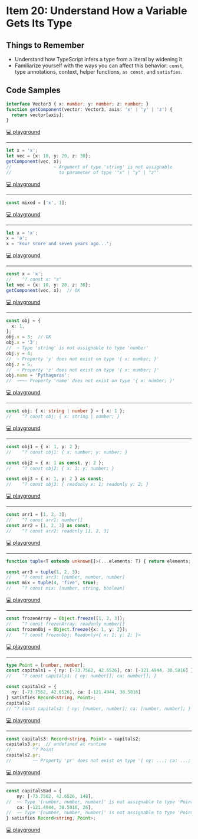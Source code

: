 # Item 20: Understand How a Variable Gets Its Type

## Things to Remember

- Understand how TypeScript infers a type from a literal by widening it.
- Familiarize yourself with the ways you can affect this behavior: `const`, type annotations, context, helper functions, `as const`, and `satisfies`.

## Code Samples

```ts
interface Vector3 { x: number; y: number; z: number; }
function getComponent(vector: Vector3, axis: 'x' | 'y' | 'z') {
  return vector[axis];
}
```

[💻 playground](https://www.typescriptlang.org/play/?ts=5.4.5#code/JYOwLgpgTgZghgYwgAgGoQWA9lAzMgb2QA8AuZEAVwFsAjaAbmQE9yq7HkAvNm+qJgF8AUDEohMwLCGQBzCGADCWagAdpEcAAoAbhmxRy6TDlwAaZHGLAAzuQDkxe8gA+ye82dv7XewEpCYWRkKAVKKBk9EygAbStbAF0GYREgA)

----

```ts
let x = 'x';
let vec = {x: 10, y: 20, z: 30};
getComponent(vec, x);
//                ~ Argument of type 'string' is not assignable
//                  to parameter of type '"x" | "y" | "z"'
```

[💻 playground](https://www.typescriptlang.org/play/?ts=5.4.5#code/JYOwLgpgTgZghgYwgAgGoQWA9lAzMgb2QA8AuZEAVwFsAjaAbmQE9yq7HkAvNm+qJgF8AUDEohMwLCGQBzCGADCWagAdpEcAAoAbhmxRy6TDlwAaZHGLAAzuQDkxe8gA+ye82dv7XewEpCYWRkKAVKKBk9EygAbStbAF0GYREAGwUSZABedydk9LBkKOzCMmQARgAGC1ZkACZq7nJcSsFk+SUVdRBNMF0MC2I-ZIB6EeCJyanggD9kAEEoWRpe5CwYZDBmVRR7GzAoUFlnWwosQrgbG2BZEDhadOEx6Zep7GRVOCg4agVoNY2Wx27gARMQQa5kCDmBC3CCuCD7MIgA)

----

```ts
const mixed = ['x', 1];
```

[💻 playground](https://www.typescriptlang.org/play/?ts=5.4.5#code/JYOwLgpgTgZghgYwgAgGoQWA9lAzMgb2QA8AuZEAVwFsAjaAbmQE9yq7HkAvNm+qJgF8AUDEohMwLCGQBzCGADCWagAdpEcAAoAbhmxRy6TDlwAaZHGLAAzuQDkxe8gA+ye82dv7XewEpCYWRkKAVKKBk9EygAbStbAF0GYREEaRswZGpgYggAE2QAXmQYx3sLAEYk4SA)

----

```ts
let x = 'x';
x = 'a';
x = 'Four score and seven years ago...';
```

[💻 playground](https://www.typescriptlang.org/play/?ts=5.4.5#code/JYOwLgpgTgZghgYwgAgGoQWA9lAzMgb2QA8AuZEAVwFsAjaAbmQE9yq7HkAvNm+qJgF8AUDEohMwLCGQBzCGADCWagAdpEcAAoAbhmxRy6TDlwAaZHGLAAzuQDkxe8gA+ye82dv7XewEpCYWRkKAVKKBk9EygAbStbAF0GYREAGwUSZABedydk4mz3OHt8wvsAMSxw5BsEHBQ4EAATGog9GWYIOCgbS1ksADohkuEgA)

----

```ts
const x = 'x';
//    ^? const x: "x"
let vec = {x: 10, y: 20, z: 30};
getComponent(vec, x);  // OK
```

[💻 playground](https://www.typescriptlang.org/play/?ts=5.4.5#code/JYOwLgpgTgZghgYwgAgGoQWA9lAzMgb2QA8AuZEAVwFsAjaAbmQE9yq7HkAvNm+qJgF8AUDEohMwLCGQBzCGADCWagAdpEcAAoAbhmxRy6TDlwAaZHGLAAzuQDkxe8gA+ye82dv7XewEpCYWRkKAVKKBk9EygAbStbAF0GYREEaRswEmQAXncnZIB6AuDggD0AfmQ0kAyScgAiYnrhABsFZCicwjJkAEYABgtWZAAmQe5yXH7BZPklFXUQTTBdDAtiPyZkIuQAeQBpYSA)

----

```ts
const obj = {
  x: 1,
};
obj.x = 3;  // OK
obj.x = '3';
//  ~ Type 'string' is not assignable to type 'number'
obj.y = 4;
//  ~ Property 'y' does not exist on type '{ x: number; }'
obj.z = 5;
//  ~ Property 'z' does not exist on type '{ x: number; }'
obj.name = 'Pythagoras';
//  ~~~~ Property 'name' does not exist on type '{ x: number; }'
```

[💻 playground](https://www.typescriptlang.org/play/?ts=5.4.5#code/JYOwLgpgTgZghgYwgAgGoQWA9lAzMgb2QA8AuZEAVwFsAjaAbmQE9yq7HkAvNm+qJgF8AUDEohMwLCGQBzCGADCWagAdpEcAAoAbhmxRy6TDlwAaZHGLAAzuQDkxe8gA+ye82dv7XewEpCYWRkKAVKKBk9EygAbStbAF0GYREEaRswZCxaACtkAF5A4LJkAEYzFOTsnIA6YgLkXCZkAHoW5AB5AGlharqG+1x7ZLbggD9kABVmVRR7DKhQWWdbCixMuBsbYFkQOFoAGxRsZDAZufZ+e17cmuYGgBYR9uQJgAUoLFmoM-dPZAAJlgIDY1pkINYMlkZGdZu4iCVLpxBNc+lwGgBWZ7jZAfL7QX4+ZxAkFg5AQ2yZaSnc7wki8DgCZAom61PbUFCFexvZhgAAWcFkOE2w2Eo1eY0luM+30J7IgxOBoJA63JkKpMNp9gRDP4QmuQA)

----

```ts
const obj: { x: string | number } = { x: 1 };
//    ^? const obj: { x: string | number; }
```

[💻 playground](https://www.typescriptlang.org/play/?ts=5.4.5#code/JYOwLgpgTgZghgYwgAgGoQWA9lAzMgb2QA8AuZEAVwFsAjaAbmQE9yq7HkAvNm+qJgF8AUDEohMwLCGQBzCGADCWagAdpEcAAoAbhmxRy6TDlwAaZHGLAAzuQDkxe8gA+ye82dv7XewEpCYWRkKAVKKBk9EygAbStbAF0GYREEaRswZCxaACtyIjJkDKhQWVcKPmhkQWQAXkIScgBGauSAejbg4IA9AH5kNJAMrNz8xqKwEpAyt3Z+IWEgA)

----

```ts
const obj1 = { x: 1, y: 2 };
//    ^? const obj1: { x: number; y: number; }

const obj2 = { x: 1 as const, y: 2 };
//    ^? const obj2: { x: 1; y: number; }

const obj3 = { x: 1, y: 2 } as const;
//    ^? const obj3: { readonly x: 1; readonly y: 2; }
```

[💻 playground](https://www.typescriptlang.org/play/?ts=5.4.5#code/JYOwLgpgTgZghgYwgAgGoQWA9lAzMgb2QA8AuZEAVwFsAjaAbmQE9yq7HkAvNm+qJgF8AUDEohMwLCGQBzCGADCWagAdpEcAAoAbhmxRy6TDlwAaZHGLAAzuQDkxe8gA+ye82dv7XewEpCYWRkKAVKKBk9EygAbStbAF0GYREEaRswZCxaACsARmQAXkIScjyLVmQAJmRBZIB6euDggD0AfmQ0kAys3LzyIjIKPk5K9n4hYWEunuycmuLBsssbTvSwCvIauuFG5uR2te7MuaqB0uQ8pjGRgVqpmZPc-EWL8pYt2pWjjIam5sOj16OVw51CcAAJtIADbMN5McFQkCwj7VSZAA)

----

```ts
const arr1 = [1, 2, 3];
//    ^? const arr1: number[]
const arr2 = [1, 2, 3] as const;
//    ^? const arr2: readonly [1, 2, 3]
```

[💻 playground](https://www.typescriptlang.org/play/?ts=5.4.5#code/JYOwLgpgTgZghgYwgAgGoQWA9lAzMgb2QA8AuZEAVwFsAjaAbmQE9yq7HkAvNm+qJgF8AUDEohMwLCGQBzCGADCWagAdpEcAAoAbhmxRy6TDlwAaZHGLAAzuQDkxe8gA+ye82dv7XewEpCYWRkKAVKKBk9EygAbStbAF0GYREEaRswSygoAEZkAF5kGJyLACYLXCThAHpq4OCAPQB+ZDSQDKzc3g5YhOE2jrhs0oKikuRy5ErLG1b0sGTa+uRmufbMoahS8lC4ABNpABtmMbKKvqA)

----

```ts
function tuple<T extends unknown[]>(...elements: T) { return elements; }

const arr3 = tuple(1, 2, 3);
//    ^? const arr3: [number, number, number]
const mix = tuple(4, 'five', true);
//    ^? const mix: [number, string, boolean]
```

[💻 playground](https://www.typescriptlang.org/play/?ts=5.4.5#code/JYOwLgpgTgZghgYwgAgGoQWA9lAzMgb2QA8AuZEAVwFsAjaAbmQE9yq7HkAvNm+qJgF8AUDEohMwLCGQBzCGADCWagAdpEcAAoAbhmxRy6TDlwAaZHGLAAzuQDkxe8gA+ye82dv7XewEpCYWRkKAVKKBk9EygAbStbAF0GYRExCTApGTBKVQAbCAAeABVkCGJIEAATG2RxAGsQLAB3EBiEgD4tADoeiHzqTTA7ZCKAolDsiNL+wZshYWEEaRswSyg8ZABeZGy8iC0ARgsAJgtcP2SAekvg4IA9AH5kJZAVtbxyGPZ+C2-oX740ASi2Wq2owGIWx2OXyWgALBZ7DBgHp7BYwFBKBALsJrrdkI9nqDkOCyMgvoCoBYVlBQLILLQsFh8nAQMCgA)

----

```ts
const frozenArray = Object.freeze([1, 2, 3]);
//    ^? const frozenArray: readonly number[]
const frozenObj = Object.freeze({x: 1, y: 2});
//    ^? const frozenObj: Readonly<{ x: 1; y: 2; }>
```

[💻 playground](https://www.typescriptlang.org/play/?ts=5.4.5#code/JYOwLgpgTgZghgYwgAgGoQWA9lAzMgb2QA8AuZEAVwFsAjaAbmQE9yq7HkAvNm+qJgF8AUDEohMwLCGQBzCGADCWagAdpEcAAoAbhmxRy6TDlwAaZHGLAAzuQDkxe8gA+ye82dv7XewEpCYWRkKAVKKBk9EygAbStbAF0GYREEaRswZBgoLC5NAEEoKDhmZABeZAB5WgArfQA6bIgIPK0YgEYLACYLXAS-ZIB6QeDggD0AfmQ0kAysnLyQQuLWEIg4ABNpABtS9n4YhOEZuezczWqa8qrahqaWiC0CMmROlnIuwQHhYdHkSem6UyZ0Wl3IACV1lsQLsADxEF7tJirLpCAB8wiAA)

----

```ts
type Point = [number, number];
const capitals1 = { ny: [-73.7562, 42.6526], ca: [-121.4944, 38.5816] };
//    ^? const capitals1: { ny: number[]; ca: number[]; }

const capitals2 = {
  ny: [-73.7562, 42.6526], ca: [-121.4944, 38.5816]
} satisfies Record<string, Point>;
capitals2
// ^? const capitals2: { ny: [number, number]; ca: [number, number]; }
```

[💻 playground](https://www.typescriptlang.org/play/?ts=5.4.5#code/JYOwLgpgTgZghgYwgAgGoQWA9lAzMgb2QA8AuZEAVwFsAjaAbmQE9yq7HkAvNm+qJgF8AUDEohMwLCGQBzCGADCWagAdpEcAAoAbhmxRy6TDlwAaZHGLAAzuQDkxe8gA+ye82dv7XewEpCYWRkKAVKKBk9EygAbStbAF0GYREwZlUUAAUsUDBkAF5kGPZ+CxLoJOEEaRs8hDhVYDA4ABsbAEYCwgpWIoBaAHZcADoBgFYANgAmCwAWKeGJsamJhIt68hi+9qn24dmATlnZi1wADmGxs-bV5EFkgHoH4OCAPQB+ZGqQWq+GptaHXIRBAvXKsSSf14HAhQmEVRqdX+zTaUy6BCCPU2gxG42mcwWSxWayh-R2e0Ox1OFyuNwSKWQNjgYFsMGAEBsyAAShgcAATAA8tSgoFkFmyuQAfMl6o0UTYpsInsgPl9EX85YCpsCsUVwWU+BUmBs9YaoAaYZCREA)

----

```ts
const capitals3: Record<string, Point> = capitals2;
capitals3.pr;  // undefined at runtime
//        ^? Point
capitals2.pr;
//        ~~ Property 'pr' does not exist on type '{ ny: ...; ca: ...; }'
```

[💻 playground](https://www.typescriptlang.org/play/?ts=5.4.5#code/JYOwLgpgTgZghgYwgAgGoQWA9lAzMgb2QA8AuZEAVwFsAjaAbmQE9yq7HkAvNm+qJgF8AUDEohMwLCGQBzCGADCWagAdpEcAAoAbhmxRy6TDlwAaZHGLAAzuQDkxe8gA+ye82dv7XewEpCYWRkKAVKKBk9EygAbStbAF0GYREwZlUUAAUsUDBkAF5kGPZ+CxLoJOEEaRs8hDhVYDA4ABsbAEYCwgpWIoBaAHZcADoBgFYANgAmCwAWKeGJsamJhIt68hi+9qn24dmATlnZi1wADmGxs-bV5EFkgHoH4OCAPQB+ZGqQWq+GptaHXIRBAvXKsSSf14HAhQmEVRqdX+zTaUy6BCCPU2gxG42mcwWSxWayh-R2e0Ox1OFyuNwSKWQNjgYFsMGAEBsyAAShgcAATAA8tSgoFkFmyuQAfMl6o0UTYpsInsgPl9EX85YCpsCsUVwWU+BUmBs9YaoAaYZCRN9frKAW1cOQedUoILhaLxTlwJKunb5VMZcjASNVAJgsrxHyIGyQBA+ZY8lBxCzqBAlc8XpnVRLwFUg6jhqHHhnM8EAH5l5CZKBYDJQNLuUPOPlYDkULB5CDWX7SZBpDLuEG9YYj41wcgj4ZCezCIA)

----

```ts
const capitalsBad = {
    ny: [-73.7562, 42.6526, 148],
//  ~~ Type '[number, number, number]' is not assignable to type 'Point'.
    ca: [-121.4944, 38.5816, 26],
//  ~~ Type '[number, number, number]' is not assignable to type 'Point'.
} satisfies Record<string, Point>;
```

[💻 playground](https://www.typescriptlang.org/play/?ts=5.4.5#code/JYOwLgpgTgZghgYwgAgGoQWA9lAzMgb2QA8AuZEAVwFsAjaAbmQE9yq7HkAvNm+qJgF8AUDEohMwLCGQBzCGADCWagAdpEcAAoAbhmxRy6TDlwAaZHGLAAzuQDkxe8gA+ye82dv7XewEpCYWRkKAVKKBk9EygAbStbAF0GYREwZlUUAAUsUDBkAF5kGPZ+CxLoJOEEaRs8hDhVYDA4ABsbAEYCwgpWIoBaAHZcADoBgFYANgAmCwAWKeGJsamJhIt68hi+9qn24dmATlnZi1wADmGxs-bV5EFkgHoH4OCAPQB+ZGqQWq+GptaHXIRBAvXKsSSf14HAhQmEVRqdX+zTaUy6BCCPU2gxG42mcwWSxWayh-R2e0Ox1OFyuNwSKWQNjgYFsMGAEBsyAAShgcAATAA8tSgoFkFmyuQAfMl6o0UTYpsInsgPl9EX85YCpsCsUVwWU+BUmBs9YaoAaYZCRN9frKAW0AEJwPnozHBUHYoajSYzZDzRbLCYWdqzM5rJXPZAAPyjyAAKukUPZimaLaUKGaEs5bBQsHk4DYbMBZCA4LQWihsMg0hl3BLwPZhm7SVtyfsjidkOdLtcg8hiWYI8EY-HE+4UzC09Ap1As8gcyA85ZC8XS+XK1hq2P7PWwI2GUyWTY2RzubyoILhaLxTlwNLhEA)
